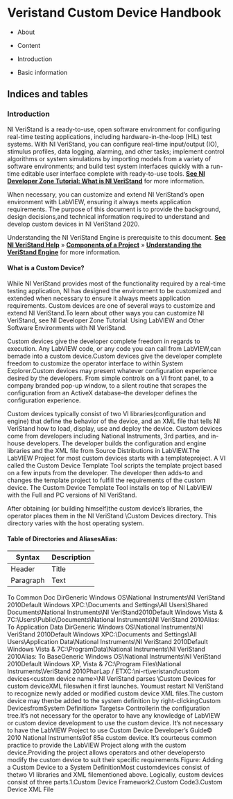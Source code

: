 

# Veristand Custom Device Handbook


* About

* Content

* Introduction

* Basic information



## Indices and tables

### Introduction


NI VeriStand is a ready-to-use, open software environment for configuring real-time testing applications, including hardware-in-the-loop (HIL) test systems. With NI VeriStand, you can configure real-time input/output (IO), stimulus profiles, data logging, alarming, and other tasks; implement control algorithms or system simulations by importing models from a variety of software environments; and build test system interfaces quickly with a run-time editable user interface complete with ready-to-use tools.  **[See NI Developer Zone Tutorial: What is NI VeriStand](https://www.ni.com/en-us/shop/data-acquisition-and-control/application-software-for-data-acquisition-and-control-category/what-is-veristand.html)** for more information. 

When necessary, you can customize and extend NI VeriStand’s open environment with LabVIEW, ensuring it always meets application requirements. The purpose of this document is to provide the background, design decisions,and technical information required to understand and develop custom devices in NI VeriStand 2020. 

Understanding the NI VeriStand Engine is prerequisite to this document.  **[See NI VeriStand Help](https://zone.ni.com/reference/en-XX/help/372846B-01/)** » **[Components of a Project](https://zone.ni.com/reference/en-XX/help/372846B-01/TOC5.htm)** » **[Understanding the VeriStand Engine](https://zone.ni.com/reference/en-XX/help/372846B-01/veristand/understanding_vs_engine/)** for more information.


#### What is a Custom Device?

While NI VeriStand provides most of the functionality required by a real-time testing application, NI has designed the environment to be customized and extended when necessary to ensure it always meets application requirements.  Custom devices are one of several ways to customize and extend NI VeriStand.To learn about other ways you can customize NI VeriStand, see NI Developer Zone Tutorial: Using LabVIEW and Other Software Environments with NI VeriStand.

Custom devices give the developer complete freedom in regards to execution.  Any LabVIEW code, or any code you can call from LabVIEW,can bemade into a custom device.Custom devices give the developer complete freedom to customize the operator interface to within System Explorer.Custom devices may present whatever configuration experience desired by the developers.  From simple controls on a VI front panel, to a company branded pop-up window, to a silent routine that scrapes the configuration from an ActiveX database–the developer defines the configuration experience.

Custom devices typically consist of two VI libraries(configuration and engine) that define the behavior of the device, and an XML file that tells NI VeriStand how to load, display, use and deploy the device.  Custom devices come from developers including National Instruments, 3rd parties, and in-house developers.  The developer builds the configuration and engine libraries and the XML file from Source Distributions in LabVIEW.The LabVIEW Project for most custom devices starts with a templateproject.  A VI called the Custom Device Template Tool scripts the template project based on a few inputs from the developer. The developer then adds-to and changes the template project to fulfill the requirements of the custom device.  The Custom Device Template Tool installs on top of NI LabVIEW with the Full and PC versions of NI VeriStand.



After obtaining (or building himself)the custom device’s libraries, the operator places them in the NI VeriStand <CommonData>\Custom Devices directory.  This directory varies with the host operating system.

#### Table of Directories and Aliases<Common Data>Alias:

<!-- Tables -->
| Syntax | Description |
| ----------- | ----------- |
| Header | Title |
| Paragraph | Text |    


To Common Doc DirGeneric Windows OS<Public Documents>\National Instruments\NI VeriStand 2010Default Windows XPC:\Documents and Settings\All Users\Shared Documents\National Instruments\NI VeriStand2010Default Windows Vista & 7C:\Users\Public\Documents\National Instruments\NI VeriStand 2010<Application Data>Alias: To Application Data DirGeneric Windows OS<Application Data>\National Instruments\NI VeriStand 2010Default Windows XPC:\Documents and Settings\All Users\Application Data\National Instruments\NI VeriStand 2010Default Windows Vista & 7C:\ProgramData\National Instruments\NI VeriStand 2010<Base>Alias: To BaseGeneric Windows OS<Program Files>\National Instruments\NI VeriStand 2010Default Windows XP, Vista & 7C:\Program Files\National Instruments\VeriStand 2010<Custom Device Engine Destination>PharLap / ETXC:\ni-rt\veristand\custom devices\<custom device name>\NI VeriStand parses <Common Data>\Custom Devices for custom deviceXML fileswhen it first launches.  Youmust restart NI VeriStand to recognize newly added or modified custom device XML files.The custom device may thenbe added to the system definition by right-clickingCustom DevicesfromSystem Definition» Targets» Controllerin the configuration tree.It’s not necessary for the operator to have any knowledge of LabVIEW or custom device development to use the custom device.  It’s not necessary to have the LabVIEW Project to use 
Custom Device Developer’s Guide© 2010 National Instruments9of 85a custom device.  It’s courteous common practice to provide the LabVIEW Project along with the custom device.Providing the project allows operators and other developersto modify the custom device to suit their specific requirements.Figure: Adding a Custom Device to a System DefinitionMost customdevices consist of thetwo VI libraries and XML filementioned above.  Logically, custom devices consist of three parts.1.Custom Device Framework2.Custom Code3.Custom Device XML File


